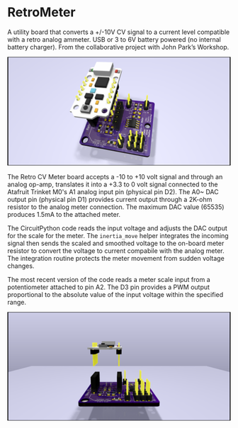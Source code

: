 # RetroMeter
A utility board that converts a +/-10V CV signal to a current level compatible with a retro analog ammeter. USB or 3 to 6V battery powered (no internal battery charger). From the collaborative project with John Park’s Workshop.

![Retro CV Meter and Trinket M0 Rendering](https://github.com/CedarGroveStudios/RetroMeter/blob/master/retro%20meter%20v02.png)

The Retro CV Meter board accepts a -10 to +10 volt signal and through an analog op-amp, translates it into a +3.3 to 0 volt signal connected to the Atafruit Trinket M0's A1 analog input pin (physical pin D2). The A0~ DAC output pin (physical pin D1) provides current output through a 2K-ohm resistor to the analog meter connection. The maximum DAC value (65535) produces 1.5mA to the attached meter.

The CircuitPython code reads the input voltage and adjusts the DAC output for the scale for the meter. The ``inertia_move`` helper integrates the incoming signal then sends the scaled and smoothed voltage to the on-board meter resistor to convert the voltage to current compabile with the analog meter. The integration routine protects the meter movement from sudden voltage changes.

The most recent version of the code reads a meter scale input from a potentiometer attached to pin A2. The D3 pin provides a PWM output proportional to the absolute value of the input voltage within the specified range.

![Retro CV Meter and Trinket M0 Glamour Rendering](https://github.com/CedarGroveStudios/RetroMeter/blob/master/retro%20meter%20v02%20glamour.png)
